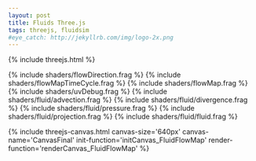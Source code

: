 ```yaml
---
layout: post
title: Fluids Three.js
tags: threejs, fluidsim
#eye_catch: http://jekyllrb.com/img/logo-2x.png
---
```


{% include threejs.html %}

{% include shaders/flowDirection.frag %}
{% include shaders/flowMapTimeCycle.frag %}
{% include shaders/flowMap.frag %}
{% include shaders/uvDebug.frag %}
{% include shaders/fluid/advection.frag %}
{% include shaders/fluid/divergence.frag %}
{% include shaders/fluid/pressure.frag %}
{% include shaders/fluid/projection.frag %}
{% include shaders/fluid/fluid.frag %}

<script>

var waterTexture = new THREE.TextureLoader().load('{{ site.assetsurl }}/images/textures/water.jpg');
var flowMap = new THREE.TextureLoader().load('{{ site.assetsurl }}/images/textures/flowMap.png');

function initCanvas_FluidFlowMap( threeContext )
{

    threeContext.velocityTargets = [ new THREE.WebGLRenderTarget( 512, 512 ), new THREE.WebGLRenderTarget( 512, 512 ) ];
    threeContext.pressureTargets = [ new THREE.WebGLRenderTarget( 512, 512 ), new THREE.WebGLRenderTarget( 512, 512 ) ];
    threeContext.currentPressureTarget = 0;
    threeContext.divergenceTarget = new THREE.WebGLRenderTarget( 512, 512 );
    threeContext.fluidTarget = new THREE.WebGLRenderTarget(512, 512 );
    
    
    var defaultUniforms = {
      time: { type: "f", value: 0.0 },
      timeDelta: { type: "f", value: 0.0 },
      texelSize: { type: "v2", value: new THREE.Vector2(1.0/512.0,1.0/512.0) },
      minFilter: THREE.LinearFilter,
      magFilter: THREE.LinearFilter,
      depthBuffer: false,
      generateMipMaps: false  
    };
    
    // Advectiion
    var uniforms = {
      velocityField: { type: "t", value: threeContext.velocityTargets[0].texture },
    };
    threeContext.advectionUniforms = Object.extend( Object.clone(defaultUniforms), uniforms );
    threeContext.advectionScene = createFullScreenQuadScene( "passthroughVert", "advectionFrag", threeContext.advectionUniforms );
        
    // Divergence
    var uniforms = {
      velocityField: { type: "t", value: null },
    };
    threeContext.divergenceUniforms = Object.extend( Object.clone(defaultUniforms), uniforms );
    threeContext.divergenceScene = createFullScreenQuadScene( "passthroughVert", "divergenceFrag", threeContext.divergenceUniforms );

    // Pressure
    var uniforms = {
      velocityField: { type: "t", value: null },
      divergenceField: { type: "t", value: threeContext.divergenceTarget.texture },
      pressureField: { type: "t", value: null },
    };
    threeContext.pressureUniforms = Object.extend( Object.clone(defaultUniforms), uniforms );
    threeContext.pressureScene = createFullScreenQuadScene( "passthroughVert", "pressureFrag", threeContext.pressureUniforms );

    // Projection
    var uniforms = {
      velocityField: { type: "t", value: null },
      divergenceField: { type: "t", value: threeContext.divergenceTarget.texture },
      pressureField: { type: "t", value: null },
    };
    threeContext.projectionUniforms = Object.extend( Object.clone(defaultUniforms), uniforms );
    threeContext.projectionScene = createFullScreenQuadScene( "passthroughVert", "projectionFrag", threeContext.projectionUniforms );
    
    threeContext.uniforms = {
      velocityField: { type: "t", value: null },
      divergenceField: { type: "t", value: threeContext.divergenceTarget.texture },
      pressureField: { type: "t", value: null },
      texture: { type: "t", value: waterTexture },
      minFilter: THREE.LinearFilter,
      magFilter: THREE.LinearFilter,
      depthBuffer: false,
      generateMipMaps: false  
    };

    threeContext.uniforms.texture.value.wrapS = threeContext.uniforms.texture.value.wrapT = THREE.RepeatWrapping;
    
    threeContext.initFullScreenCanvas( 'passthroughVert', 'fluidFrag' );
}


function renderCanvas_FluidFlowMap( threeContext )
{
    threeContext.updateDefaultUniforms( this.advectionUniforms );
    threeContext.updateDefaultUniforms( this.divergenceUniforms );
    threeContext.updateDefaultUniforms( this.pressureUniforms );
    threeContext.updateDefaultUniforms( this.projectionUniforms );
    
    var pressureSourceIndex = threeContext.currentPressureTarget;
    var pressureTargetIndex = (pressureSourceIndex+1)%2;
    
    threeContext.advectionUniforms.velocityField.value = threeContext.velocityTargets[pressureSourceIndex].texture;
    threeContext.renderer.render( threeContext.advectionScene, threeContext.camera, threeContext.velocityTargets[pressureTargetIndex], true );
    threeContext.renderer.render( threeContext.divergenceScene, threeContext.camera, threeContext.divergenceTarget, true );
    
    this.pressureUniforms.velocityField.value = threeContext.velocityTargets[pressureSourceIndex].texture;
    this.pressureUniforms.pressureField.value = threeContext.pressureTargets[pressureSourceIndex].texture;
    threeContext.renderer.render( threeContext.pressureScene, threeContext.camera, threeContext.pressureTargets[pressureTargetIndex], true );
    
    this.projectionUniforms.velocityField.value = threeContext.velocityTargets[pressureTargetIndex].texture;
    this.projectionUniforms.pressureField.value = threeContext.pressureTargets[pressureTargetIndex].texture;
    threeContext.renderer.render( threeContext.projectionScene, threeContext.camera, threeContext.velocityTargets[pressureSourceIndex], true );
    
    threeContext.uniforms.velocityField.value = threeContext.velocityTargets[pressureSourceIndex].texture;
    threeContext.uniforms.pressureField.value = threeContext.pressureTargets[pressureTargetIndex].texture;
    
    threeContext.currentPressureTarget = pressureTargetIndex;
}

</script>


{% include threejs-canvas.html canvas-size='640px' canvas-name='CanvasFinal' init-function='initCanvas_FluidFlowMap' render-function='renderCanvas_FluidFlowMap' %}